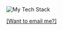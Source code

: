 <div>
  <div>
    <img src="https://github-readme-tech-stack.vercel.app/api/cards?lineCount=3&theme=catppuccin_macchiato&bg=%2324273a&badge=%231e2030&border=%236e738d&titleColor=%238bd5ca&line1=typescript%2Ctypescript%2C3178C6%3Bpython%2Cpython%2C3776AB%3Bgo%2Cgo%2C00ADD8%3Bjavascript%2Cjavascript%2CF7DF1E%3B&line2=nodedotjs%2Cnodejs%2C5FA04E%3Breact%2Creact%2C61DAFB%3Bexpress%2Cexpress%2C58A616%3Bfastify%2Cfastify%2CFF8282%3B&line3=amazonwebservices%2Caws%2CFF9900%3Bserverless%2Cserverless%2CFD5750%3Bdocker%2Cdocker%2C2496ED%3B" alt="My Tech Stack" />
  </div>
  
  <a href="mailto:rashid.osman@vanderbilt.edu">[Want to email me?]</a>&nbsp;
</div>
